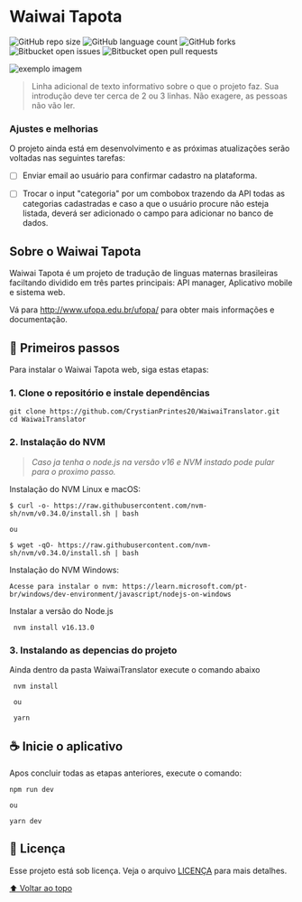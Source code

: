 # Waiwai Tapota

<!---Esses são exemplos. Veja https://shields.io para outras pessoas ou para personalizar este conjunto de escudos. Você pode querer incluir dependências, status do projeto e informações de licença aqui--->

![GitHub repo size](https://img.shields.io/github/repo-size/iuricode/README-template?style=for-the-badge)
![GitHub language count](https://img.shields.io/github/languages/count/iuricode/README-template?style=for-the-badge)
![GitHub forks](https://img.shields.io/github/forks/iuricode/README-template?style=for-the-badge)
![Bitbucket open issues](https://img.shields.io/bitbucket/issues/iuricode/README-template?style=for-the-badge)
![Bitbucket open pull requests](https://img.shields.io/bitbucket/pr-raw/iuricode/README-template?style=for-the-badge)

<img src="exemplo-image.png" alt="exemplo imagem">

> Linha adicional de texto informativo sobre o que o projeto faz. Sua introdução deve ter cerca de 2 ou 3 linhas. Não exagere, as pessoas não vão ler.

### Ajustes e melhorias

O projeto ainda está em desenvolvimento e as próximas atualizações serão voltadas nas seguintes tarefas:

- [ ] Enviar email ao usuário para confirmar cadastro na plataforma.
- [ ] Trocar o input "categoria" por um combobox trazendo da API todas as categorias cadastradas e caso a que o usuário procure não esteja listada, deverá ser adicionado o campo para adicionar no banco de dados.


## Sobre o Waiwai Tapota
Waiwai Tapota é um projeto de tradução de linguas maternas brasileiras faciltando dividido em três partes principais: API manager, Aplicativo mobile e sistema web.

Vá para http://www.ufopa.edu.br/ufopa/ para obter mais informações e documentação.

## 🚀 Primeiros passos

Para instalar o Waiwai Tapota web, siga estas etapas:

### 1. Clone o repositório e instale dependências

```
git clone https://github.com/CrystianPrintes20/WaiwaiTranslator.git
cd WaiwaiTranslator
```
### 2. Instalação do NVM
> *Caso ja tenha o node.js na versão v16 e NVM instado pode pular para o proximo passo.*

Instalação do NVM Linux e macOS:
```
$ curl -o- https://raw.githubusercontent.com/nvm-sh/nvm/v0.34.0/install.sh | bash

ou

$ wget -qO- https://raw.githubusercontent.com/nvm-sh/nvm/v0.34.0/install.sh | bash
```

Instalação do NVM Windows:
```
Acesse para instalar o nvm: https://learn.microsoft.com/pt-br/windows/dev-environment/javascript/nodejs-on-windows
```
Instalar a versão do Node.js
```
 nvm install v16.13.0
```
### 3. Instalando as depencias do projeto
Ainda dentro da pasta WaiwaiTranslator execute o comando abaixo
```
 nvm install

 ou

 yarn
```

## ☕ Inicie o aplicativo

Apos concluir todas as etapas anteriores, execute o comando:

```
npm run dev

ou

yarn dev
```

## 📝 Licença

Esse projeto está sob licença. Veja o arquivo [LICENÇA](LICENSE.md) para mais detalhes.

[⬆ Voltar ao topo](#nome-do-projeto)<br>
